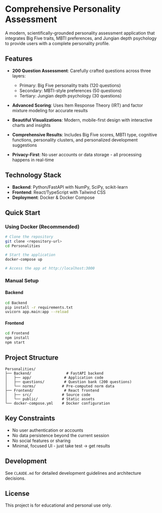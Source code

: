 # Comprehensive Personality Assessment

A modern, scientifically-grounded personality assessment application that integrates Big Five traits, MBTI preferences, and Jungian depth psychology to provide users with a complete personality profile.

## Features

- **200 Question Assessment**: Carefully crafted questions across three layers:
  - Primary: Big Five personality traits (120 questions)
  - Secondary: MBTI-style preferences (50 questions)  
  - Tertiary: Jungian depth psychology (30 questions)

- **Advanced Scoring**: Uses Item Response Theory (IRT) and factor mixture modeling for accurate results

- **Beautiful Visualizations**: Modern, mobile-first design with interactive charts and insights

- **Comprehensive Results**: Includes Big Five scores, MBTI type, cognitive functions, personality clusters, and personalized development suggestions

- **Privacy-First**: No user accounts or data storage - all processing happens in real-time

## Technology Stack

- **Backend**: Python/FastAPI with NumPy, SciPy, scikit-learn
- **Frontend**: React/TypeScript with Tailwind CSS
- **Deployment**: Docker & Docker Compose

## Quick Start

### Using Docker (Recommended)

```bash
# Clone the repository
git clone <repository-url>
cd Personalities

# Start the application
docker-compose up

# Access the app at http://localhost:3000
```

### Manual Setup

#### Backend
```bash
cd Backend
pip install -r requirements.txt
uvicorn app.main:app --reload
```

#### Frontend
```bash
cd Frontend
npm install
npm start
```

## Project Structure

```
Personalities/
├── Backend/                # FastAPI backend
│   ├── app/               # Application code
│   ├── questions/         # Question bank (200 questions)
│   └── norms/            # Pre-computed norm data
├── Frontend/              # React frontend
│   ├── src/              # Source code
│   └── public/           # Static assets
└── docker-compose.yml    # Docker configuration
```

## Key Constraints

- No user authentication or accounts
- No data persistence beyond the current session
- No social features or sharing
- Minimal, focused UI - just take test → get results

## Development

See `CLAUDE.md` for detailed development guidelines and architecture decisions.

## License

This project is for educational and personal use only.